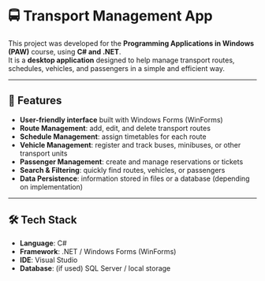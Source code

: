 # 🚍 Transport Management App

This project was developed for the **Programming Applications in Windows (PAW)** course, using **C# and .NET**.  
It is a **desktop application** designed to help manage transport routes, schedules, vehicles, and passengers in a simple and efficient way.

---

## 🚀 Features

- **User-friendly interface** built with Windows Forms (WinForms)  
- **Route Management**: add, edit, and delete transport routes  
- **Schedule Management**: assign timetables for each route  
- **Vehicle Management**: register and track buses, minibuses, or other transport units  
- **Passenger Management**: create and manage reservations or tickets  
- **Search & Filtering**: quickly find routes, vehicles, or passengers  
- **Data Persistence**: information stored in files or a database (depending on implementation)  

---

## 🛠️ Tech Stack

- **Language**: C#  
- **Framework**: .NET / Windows Forms (WinForms)  
- **IDE**: Visual Studio  
- **Database**: (if used) SQL Server / local storage  


